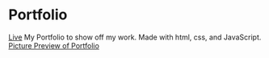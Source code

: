 # Portfolio
[Live](https://vinccitsui.me/)
My Portfolio to show off my work. Made with html, css, and JavaScript.
[Picture Preview of Portfolio](https://i.gyazo.com/f6640addc2dbc0176cb20a6b93fdb8b9.png)
